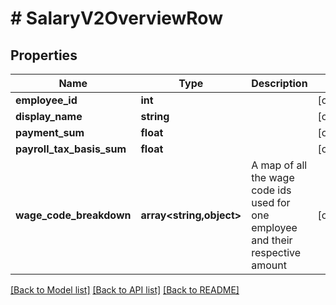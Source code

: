 # # SalaryV2OverviewRow

## Properties

Name | Type | Description | Notes
------------ | ------------- | ------------- | -------------
**employee_id** | **int** |  | [optional]
**display_name** | **string** |  | [optional]
**payment_sum** | **float** |  | [optional]
**payroll_tax_basis_sum** | **float** |  | [optional]
**wage_code_breakdown** | **array<string,object>** | A map of all the wage code ids used for one employee and their respective amount | [optional]

[[Back to Model list]](../../README.md#models) [[Back to API list]](../../README.md#endpoints) [[Back to README]](../../README.md)

